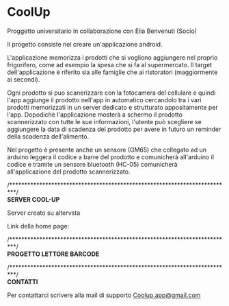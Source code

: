 # CoolUp
Proggetto universitario in collaborazione con Elia Benvenuti (Socio)

Il progetto consiste nel creare un'applicazione android.

L'applicazione memorizza i prodotti che si vogliono aggiungere nel proprio frigorifero, come ad esempio la spesa che si fa al supermercato. 
Il target dell'applicazione è riferito sia alle famiglie che ai ristoratori (maggiormente ai secondi). 

Ogni prodotto si puo scanerizzare con la fotocamera del cellulare e quindi l'app aggiunge il prodotto nell'app in automatico cercandolo tra i vari prodotti memorizzati 
in un server dedicato e strutturato appositamente per l'app. 
Dopodichè l'applicazione mosterà a schermo il prodotto scannerizzato con tutte le sue informazioni, l'utente può scegliere se aggiungere la data di scadenza del prodotto per avere in futuro un reminder della scadenza dell'alimento. 

Nel progetto è presente anche un sensore (GM65) che collegato ad un arduino leggera il codice a barre del prodotto e comunicherà all'arduino il codice e tramite un sensore bluetooth (HC-05) comunicherà all'applicazione del prodotto scannerizzato. 

/**************************************************************************/
<br><b>SERVER COOL-UP</b>

Server creato su altervsta

Link della home page: 

/**************************************************************************/
<br><b>PROGETTO LETTORE BARCODE</b>


/**************************************************************************/
<br><b>CONTATTI</b>

Per contattarci scrivere alla mail di supporto Coolup.app@gmail.com
